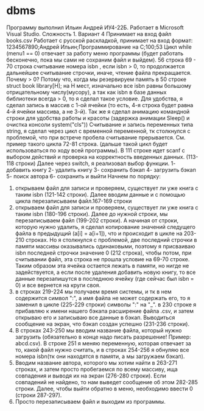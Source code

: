 # dbms
Программу выполнил Ильин Андрей ИУ4-22Б. Работает в Microsoft Visual Studio. Сложность 1. Вариант 4 Принимает на вход файл books.csv
Работает с русской раскладкой, принимает на вход формат: 1234567890;Андрей Ильин;Программирование на С;100;53
Цикл while (menu1 == 0) отвечает за работу меню программы (будет работать бесконечно, пока мы сами не сохраним файл и выйдем). 56 строка
69 - 70 строка считывание номера isbn , если isbn > 0, то продолжается дальнейшее считывание строчки, иначе, чтение файла прекращается.
Почему > 0? Потому что, когда мы резервируем память в 50 строке struct book library[H]; на H мест, изначально все isbn равны большому отрицательному числу(мусору),
а так как isbn в базе данных библиотеки всегда > 0, то я сделал такое условие.
Для удобства, я сделал запись в массив с 1-ой ячейки (то есть, 4-я строка будет равна 4-й ячейки массива, а не 3-й).
Так же я сделал анимацию командной строки для удобства работы и красоты (задержка анимации Sleep() и очистка консоли system("cls"))
Считывание и запись переменных типа string, я сделал через цикл с временной переменной, тк столкнулся с проблемой, что при встрече пробела считывание прерывается.
См. пример такого цикла 72-81 строка. (дальше такой цикл будет использоваться по ходу всей программы).
В 111 строке идет scanf с выбором действий и проверка на корректность введенных данных. (113-118 строки)
Далее через switch, я реализовал выбор функции.
1- добавить книгу
2- удалить книгу
3- сохранить бэкап
4- загрузить бэкап
5- поиск автора
6- сохранить и выйти
Начнем по порядку:
1) открываем файл для записи и проверяем, существует ли уже книга с таким isbn (121-142 строки). Далее вводим данные и с помощью цикла перезаписываем файл.167-169 строки
2) открываем файл для записи и проверяем, существует ли уже книга с таким isbn (180-196 строки). Далее до нужной строки, мы перезаписываем файл (199-202 строки).
А начиная от строки, которую нужно удалить, я сделал копирование значений следущего файла в предыдущий (a[i] = a[i+1]), что и происходит в  цикле на 203-210 строках.
Но я столкнулся с проблемой, две последний строчки в памяти массивы оказывались одинаковыми, поэтому я присваиваю isbn последней строчки значение 0 (212 строка), чтобы потом,
при считывании файл, эта строка не прошла условие на 69-70 строке. Таким образом эта ячейка остается лежать в памяти, но нигде не задействуется, а если после удаления добавить
новую книгу, то все данные перезапишутся в последнюю ячейку (где сейчас был isbn = 0) и все вернется на круги своя.
3) в строках 219-224 мы получаем время системы, и тк в нем содержится символ ":", а имя файла не может содержать его, то я заменил в цикле (225-229 строки) символы ":" на "_".
в 230 строке я прибавляю к имени нашего бэкапа расширение файла .csv, и затем открываю его и записываю все данные в бэкап. Выводиться сообщение на экран, что бэкап создан 
успешно (231-236 строки).
4) В строках 243-250 мы вводим название файла, который нужно загрузить (обязательно в конце надо писать разрешение! Пример: abcd.csv).  В строке 251 я меняю переменную, которая
отвечает за то, какой файл нужно считать, и в строках 254-256 я обнуляю все номера isbn(тк они находятся в памяти, а мы загружаем бэкап).
5) Вводим название автора, которого мы хотим найти в 263-271 строках, и затем просто пробегаемся по всему массиву, ища совпадения и выводя их на экран (276-280 строки).
Если совпадений не найдено, то нам выведет сообщение об этом 282-285 строки. Далее, чтобы выйти обратно в меню, необходимо ввести 0 (строки 287-297).
6) Просто перезаписываем файл и выходим из программы.
